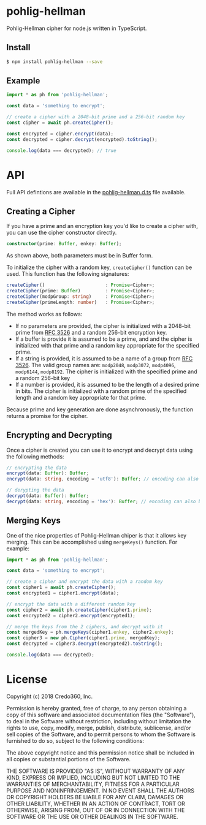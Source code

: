# pohlig-hellman

Pohlig-Hellman cipher for node.js written in TypeScript.

## Install
```sh
$ npm install pohlig-hellman --save
```

## Example
```JavaScript
import * as ph from 'pohlig-hellman';

const data = 'something to encrypt';

// create a cipher with a 2048-bit prime and a 256-bit random key
const cipher = await ph.createCipher();

const encrypted = cipher.encrypt(data);
const decrypted = cipher.decrypt(encrypted).toString();

console.log(data === decrypted); // true
```

# API
Full API defintions are available in the [pohlig-hellman.d.ts](https://github.com/herculesinc/pohlig-hellman/blob/master/pohlig-hellman.d.ts) file available.

## Creating a Cipher
If you have a prime and an encryption key you'd like to create a cipher with, you can use the cipher constructor directly.
```TypeScript
constructor(prime: Buffer, enkey: Buffer);
```
As shown above, both parameters must be in Buffer form.

To initialize the cipher with a random key, `createCipher()` function can be used. This function has the following signatures:
```TypeScript
createCipher()                      : Promise<Cipher>;
createCipher(prime: Buffer)         : Promise<Cipher>;
createCipher(modpGroup: string)     : Promise<Cipher>;
createCipher(primeLength: number)   : Promise<Cipher>;
```
The method works as follows:
* If no parameters are provided, the cipher is initialized with a 2048-bit prime from [RFC 3526](https://tools.ietf.org/html/rfc3526) and a random 256-bit encryption key.
* If a buffer is provide it is assumed to be a prime, and and the cipher is initialized with that prime and a random key appropriate for the specified prime.
* If a string is provided, it is assumed to be a name of a group from [RFC 3526](https://tools.ietf.org/html/rfc3526). The valid group names are: `modp2048`, `modp3072`, `modp4096`, `modp6144`, `modp8192`. The cipher is initialized with the specified prime and a random 256-bit key
* If a number is provided, it is assumed to be the length of a desired prime in bits. The cipher is initialized with a random prime of the specified length and a random key appropriate for that prime.

Because prime and key generation are done asynchronously, the function returns a promise for the cipher.

## Encrypting and Decrypting
Once a cipher is created you can use it to encrypt and decrypt data using the following methods:

```TypeScript
// encrypting the data
encrypt(data: Buffer): Buffer;
encrypt(data: string, encoding = 'utf8'): Buffer; // encoding can also be 'hex' or 'base64'

// derypting the data
decrypt(data: Buffer): Buffer;
decrypt(data: string, encoding = 'hex'): Buffer; // encoding can also be 'base64'
```

## Merging Keys
One of the nice properties of Pohlig-Hellman chiper is that it allows key merging. This can be accomplished using `mergeKeys()` function. For example:

```TypeScript
import * as ph from 'pohlig-hellman';

const data = 'something to encrypt';

// create a cipher and encrypt the data with a random key
const cipher1 = await ph.createCipher();
const encrypted1 = cipher1.encrypt(data);

// encrypt the data with a different random key
const cipher2 = await ph.createCipher(cipher1.prime);
const encrypted2 = cipher2.encrypt(encrypted1);

// merge the keys from the 2 ciphers, and decrypt with it
const mergedKey = ph.mergeKeys(cipher1.enkey, cipher2.enkey);
const cipher3 = new ph.Cipher(cipher1.prime, mergedKey);
const decrypted = cipher3.decrypt(encrypted2).toString();

console.log(data === decrypted);

```

# License
Copyright (c) 2018 Credo360, Inc.

Permission is hereby granted, free of charge, to any person obtaining a copy of this software and associated documentation files (the "Software"), to deal in the Software without restriction, including without limitation the rights to use, copy, modify, merge, publish, distribute, sublicense, and/or sell copies of the Software, and to permit persons to whom the Software is furnished to do so, subject to the following conditions:

The above copyright notice and this permission notice shall be included in all copies or substantial portions of the Software.

THE SOFTWARE IS PROVIDED "AS IS", WITHOUT WARRANTY OF ANY KIND, EXPRESS OR IMPLIED, INCLUDING BUT NOT LIMITED TO THE WARRANTIES OF MERCHANTABILITY, FITNESS FOR A PARTICULAR PURPOSE AND NONINFRINGEMENT. IN NO EVENT SHALL THE AUTHORS OR COPYRIGHT HOLDERS BE LIABLE FOR ANY CLAIM, DAMAGES OR OTHER LIABILITY, WHETHER IN AN ACTION OF CONTRACT, TORT OR OTHERWISE, ARISING FROM, OUT OF OR IN CONNECTION WITH THE SOFTWARE OR THE USE OR OTHER DEALINGS IN THE SOFTWARE.